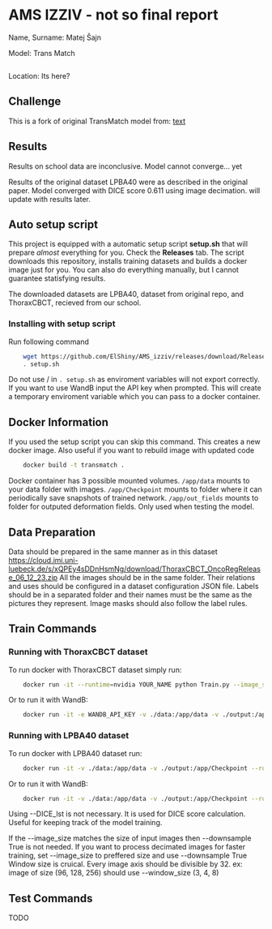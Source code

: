 # AMS IZZIV - not so final report
Name, Surname: Matej Šajn

Model: Trans Match
```bash
```

Location: Its here?

## Challenge
This is a fork of original TransMatch model from:
[text](https://github.com/tzayuan/TransMatch_TMI)

## Results
Results on school data are inconclusive. Model cannot converge... yet

Results of the original dataset LPBA40 were as described in the original paper. 
Model converged with DICE score 0.611 using image decimation. will update with results later.

## Auto setup script
This project is equipped with a automatic setup script **setup.sh** that will prepare *almost* everything for you.
Check the **Releases** tab.
The script downloads this repository, installs training datasets and builds a docker image just for you.
You can also do everything manually, but I cannot guarantee statisfying results.

The downloaded datasets are LPBA40, dataset from original repo, and ThoraxCBCT, recieved from our school.

### Installing with setup script
Run following command
```bash
    wget https://github.com/ElShiny/AMS_izziv/releases/download/Release/setup.sh && chmod u+x setup.sh
    . setup.sh
```
Do not use / in ```. setup.sh``` as enviroment variables will not export correctly.
If you want to use WandB input the API key when prompted. This will create a temporary enviroment variable which you can pass to a docker container.

## Docker Information
If you used the setup script you can skip this command. This creates a new docker image.
Also useful if you want to rebuild image with updated code
```bash
    docker build -t transmatch .
```
Docker container has 3 possible mounted volumes. ```/app/data``` mounts to your data folder with images. ```/app/Checkpoint``` mounts to folder where it can periodically save snapshots of trained network. ```/app/out_fields``` mounts to folder for outputed deformation fields. Only used when testing the model.



## Data Preparation
Data should be prepared in the same manner as in this dataset https://cloud.imi.uni-luebeck.de/s/xQPEy4sDDnHsmNg/download/ThoraxCBCT_OncoRegRelease_06_12_23.zip 
All the images should be in the same folder. Their relations and uses should be configured in a dataset configuration JSON file.
Labels should be in a separated folder and their names must be the same as the pictures they represent.
Image masks should also follow the label rules.


## Train Commands
### Running with ThoraxCBCT dataset
To run docker with ThoraxCBCT dataset simply run:
```bash
    docker run -it --runtime=nvidia YOUR_NAME python Train.py --image_size 160 160 160 --window_size 5 5 5 --downsample True
```
Or to run it with WandB:
```bash
    docker run -it -e WANDB_API_KEY -v ./data:/app/data -v ./output:/app/Checkpoint --runtime=nvidia transmatch python Train.py --image_size 160 160 160 --window_size 5 5 5 --downsample True 
```

### Running with LPBA40 dataset
To run docker with LPBA40 dataset run:
```bash
    docker run -it -v ./data:/app/data -v ./output:/app/Checkpoint --runtime=nvidia transmatch python Train.py --image_size 96 96 96 --window_size 3 3 3 --downsample True --dataset_cfg /app/data/LPBA40/dataset.json --train_dir /app/data/LPBA40/train --label_dir /app/data/LPBA40/label --DICE_lst 21  22  23  24  25  26  27  28  29  30  31  32  33  34  41  42  43  44  45  46  47  48  49  50  61 62 63  64  65  66  67  68  81  82  83  84  85  86  87  88  89  90  91  92  101  102  121  122  161  162 163  164  165  166
```
Or to run it with WandB:
```bash
    docker run -it -v ./data:/app/data -v ./output:/app/Checkpoint --runtime=nvidia transmatch python Train.py --image_size 96 96 96 --window_size 3 3 3 --downsample True --dataset_cfg /app/data/LPBA40/dataset.json --train_dir /app/data/LPBA40/train --label_dir /app/data/LPBA40/label --DICE_lst 21  22  23  24  25  26  27  28  29  30  31  32  33  34  41  42  43  44  45  46  47  48  49  50  61 62 63  64  65  66  67  68  81  82  83  84  85  86  87  88  89  90  91  92  101  102  121  122  161  162 163  164  165  166
```

Using --DICE_lst is not necessary. It is used for DICE score calculation. Useful for keeping track of the model training.

If the --image_size matches the size of input images then --downsample True is not needed.
If you want to process decimated images for faster training, set --image_size to preffered size and use --downsample True
Window size is cruical. Every image axis should be divisible by 32. ex: image of size (96, 128, 256) should use --window_size (3, 4, 8)

## Test Commands
TODO
